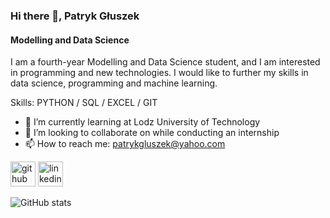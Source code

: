 ### Hi there 👋, Patryk Głuszek
#### Modelling and Data Science
I am a fourth-year Modelling and Data Science student, and I am interested in programming and new technologies. I would like to further my skills in data science, programming and machine learning.

Skills: PYTHON / SQL / EXCEL / GIT

- 🌱 I’m currently learning at Lodz University of Technology 
- 👯 I’m looking to collaborate on while conducting an internship 
- 📫 How to reach me: patrykgluszek@yahoo.com 


[<img src='https://cdn.jsdelivr.net/npm/simple-icons@3.0.1/icons/github.svg' alt='github' height='40'>](https://github.com/https://github.com/PatrykGluszekDS)  [<img src='https://cdn.jsdelivr.net/npm/simple-icons@3.0.1/icons/linkedin.svg' alt='linkedin' height='40'>](https://www.linkedin.com/in/www.linkedin.com/in/patryk-głuszek/)  

![GitHub stats](https://github-readme-stats.vercel.app/api?username=https://github.com/PatrykGluszekDS&show_icons=true)  

